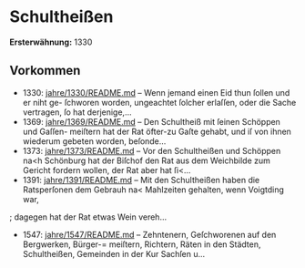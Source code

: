 # Schultheißen

**Ersterwähnung:** 1330

## Vorkommen
- 1330: [jahre/1330/README.md](../jahre/1330/README.md) – Wenn jemand einen Eid thun ſollen und er niht ge-
ſchworen worden, ungeachtet ſolcher erlaſſen, oder die Sache
vertragen, ſo hat derjenige,...
- 1369: [jahre/1369/README.md](../jahre/1369/README.md) – Den Schultheiß mit ſeinen Schöppen und Gaſſen-
meiſtern hat der Rat öfter-zu Gaſte gehabt, und iſ von
ihnen wiederum gebeten worden, beſonde...
- 1373: [jahre/1373/README.md](../jahre/1373/README.md) – Vor den Schultheißen und Schöppen na<h Schönburg
hat der Biſchof den Rat aus dem Weichbilde zum Gericht
fordern wollen, der Rat aber hat ſi<...
- 1391: [jahre/1391/README.md](../jahre/1391/README.md) – Mit den Schultheißen haben die Ratsperſonen dem
Gebrauh na< Mahlzeiten gehalten, wenn Voigtding war,

; dagegen hat der Rat etwas Wein vereh...
- 1547: [jahre/1547/README.md](../jahre/1547/README.md) – Zehntenern, Geſchworenen auf den Bergwerken, Bürger-=
meiſtern, Richtern, Räten in den Städten, Schultheißen,
Gemeinden in der Kur Sachſen u...
